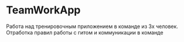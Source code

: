 # TeamWorkApp
Работа над тренировочным приложением в команде из 3х человек.
Отработка правил работы с гитом и коммуникации в команде
